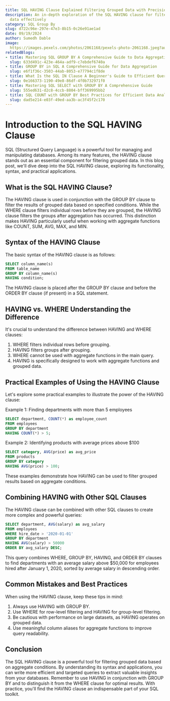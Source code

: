 ```yaml
---
title: SQL HAVING Clause Explained Filtering Grouped Data with Precision
description: An in-depth exploration of the SQL HAVING clause for filtering grouped
  data effectively
category: SQL Group By
slug: d722c96e-297e-47e3-8b15-0c26e91ae1ad
date: 09/19/2024
author: Sumedh Dable
image: 
  https://images.pexels.com/photos/2061168/pexels-photo-2061168.jpeg?auto=compress&cs=tinysrgb&w=600
relatedBlogs:
- title: Mastering SQL GROUP BY A Comprehensive Guide to Data Aggregation
  slug: 633d491c-423e-464a-adf9-c7ebdef6740a
- title: GROUP BY in SQL A Comprehensive Guide for Data Aggregation
  slug: e6f1f36c-3503-44ab-8053-e77794c1f8de
- title: What Is the SQL IN Clause A Beginner's Guide to Efficient Querying
  slug: 0e166373-1190-49e8-86df-4f0b732971f0
- title: Mastering SQL SELECT with GROUP BY A Comprehensive Guide
  slug: 555ed631-d2c8-4ccb-8804-bff369995bb2
- title: SQL COUNT with GROUP BY Best Practices for Efficient Data Analysis
  slug: dad5e214-e03f-49ed-aa3b-ac3f45f2c170
---
```


# Introduction to the SQL HAVING Clause

SQL (Structured Query Language) is a powerful tool for managing and manipulating databases. Among its many features, the HAVING clause stands out as an essential component for filtering grouped data. In this blog post, we'll dive deep into the SQL HAVING clause, exploring its functionality, syntax, and practical applications.

## What is the SQL HAVING Clause?

The HAVING clause is used in conjunction with the GROUP BY clause to filter the results of grouped data based on specified conditions. While the WHERE clause filters individual rows before they are grouped, the HAVING clause filters the groups after aggregation has occurred. This distinction makes HAVING particularly useful when working with aggregate functions like COUNT, SUM, AVG, MAX, and MIN.

## Syntax of the HAVING Clause

The basic syntax of the HAVING clause is as follows:

```sql
SELECT column_name(s)
FROM table_name
GROUP BY column_name(s)
HAVING condition;
```

The HAVING clause is placed after the GROUP BY clause and before the ORDER BY clause (if present) in a SQL statement.

## HAVING vs. WHERE Understanding the Difference

It's crucial to understand the difference between HAVING and WHERE clauses:

1. WHERE filters individual rows before grouping.
2. HAVING filters groups after grouping.
3. WHERE cannot be used with aggregate functions in the main query.
4. HAVING is specifically designed to work with aggregate functions and grouped data.

## Practical Examples of Using the HAVING Clause

Let's explore some practical examples to illustrate the power of the HAVING clause:

Example 1: Finding departments with more than 5 employees

```sql
SELECT department, COUNT(*) as employee_count
FROM employees
GROUP BY department
HAVING COUNT(*) > 5;
```

Example 2: Identifying products with average prices above $100

```sql
SELECT category, AVG(price) as avg_price
FROM products
GROUP BY category
HAVING AVG(price) > 100;
```

These examples demonstrate how HAVING can be used to filter grouped results based on aggregate conditions.

## Combining HAVING with Other SQL Clauses

The HAVING clause can be combined with other SQL clauses to create more complex and powerful queries:

```sql
SELECT department, AVG(salary) as avg_salary
FROM employees
WHERE hire_date > '2020-01-01'
GROUP BY department
HAVING AVG(salary) > 50000
ORDER BY avg_salary DESC;
```

This query combines WHERE, GROUP BY, HAVING, and ORDER BY clauses to find departments with an average salary above $50,000 for employees hired after January 1, 2020, sorted by average salary in descending order.

## Common Mistakes and Best Practices

When using the HAVING clause, keep these tips in mind:

1. Always use HAVING with GROUP BY.
2. Use WHERE for row-level filtering and HAVING for group-level filtering.
3. Be cautious with performance on large datasets, as HAVING operates on grouped data.
4. Use meaningful column aliases for aggregate functions to improve query readability.

## Conclusion

The SQL HAVING clause is a powerful tool for filtering grouped data based on aggregate conditions. By understanding its syntax and applications, you can write more efficient and targeted queries to extract valuable insights from your databases. Remember to use HAVING in conjunction with GROUP BY and to distinguish it from the WHERE clause for optimal results. With practice, you'll find the HAVING clause an indispensable part of your SQL toolkit.
